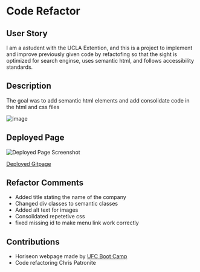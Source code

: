 # Code Refactor

## User Story
I am a astudent with the UCLA Extention, and this is a project to implement and improve previously given code by refactofing so that the sight is optimized for search enginse, uses semantic html, and follows accessibility standards.

## Description
The goal was to add semantic html elements and add consolidate code in the html and css files

![image](https://user-images.githubusercontent.com/84211810/121796650-93024380-cbcf-11eb-80fe-c81138001b3c.png)


## Deployed Page
![Deployed Page Screenshot](![image](https://user-images.githubusercontent.com/84211810/122159640-74948600-ce23-11eb-8ae1-66515b644a70.png))

[Deployed Gitpage](https://christopher-de.github.io/horiseon-refactor/)

## Refactor Comments
* Added title stating the name of the company
* Changed div classes to semantic classes
* Added alt text for images
* Consolidated repetetive css
* fixed missing id to make menu link work correctly

## Contributions
* Horiseon webpage made by [UFC Boot Camp](https://github.com/coding-boot-camp/urban-octo-telegram)
* Code refactoring Chris Patronite
